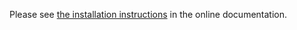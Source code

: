 Please see [the installation instructions](https://doc.znuny.org/znuny_lts/releases/installupdate/install.html) in the online documentation.
